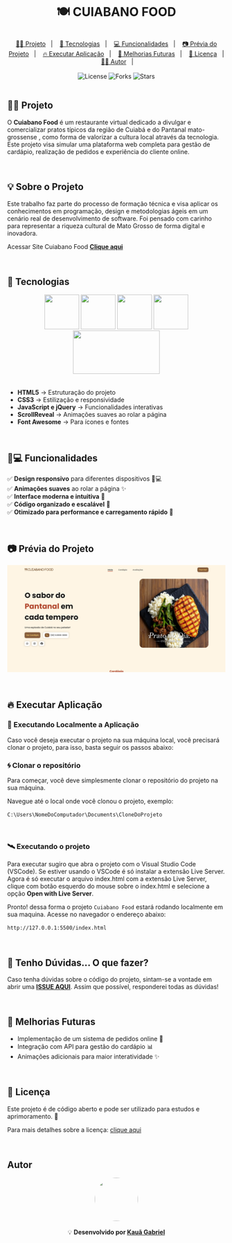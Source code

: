 <h1 align="center"> 🍽️ CUIABANO FOOD </h1>

<br>

<div align="center">
  <a href="#-projeto">👨‍💻 Projeto</a>&nbsp;&nbsp;&nbsp;|&nbsp;&nbsp;&nbsp;
  <a href="#-tecnologias">🚀 Tecnologias</a>&nbsp;&nbsp;&nbsp;|&nbsp;&nbsp;&nbsp;
  <a href="#-funcionalidades">💻 Funcionalidades</a>&nbsp;&nbsp;&nbsp;|&nbsp;&nbsp;&nbsp;
  <a href="#-prévia-do-projeto">📷 Prévia do Projeto</a>&nbsp;&nbsp;&nbsp;|&nbsp;&nbsp;&nbsp;
  <a href="#-executar-aplicação">🔥 Executar Aplicação</a>&nbsp;&nbsp;&nbsp;|&nbsp;&nbsp;&nbsp;
  <a href="#-melhorias-futuras">📌 Melhorias Futuras</a>&nbsp;&nbsp;&nbsp;|&nbsp;&nbsp;&nbsp;
  <a href="#-licença">📄 Licença</a>&nbsp;&nbsp;&nbsp;|&nbsp;&nbsp;&nbsp;
  <a href="#-autor">👨‍💻 Autor</a>&nbsp;&nbsp;&nbsp;|&nbsp;&nbsp;&nbsp;
</div>

<br>

<div align="center">
  <img  src="https://img.shields.io/static/v1?label=license&message=MIT&color=15C3D6&labelColor=000000" alt="License">
  <img src="https://img.shields.io/github/forks/professor-wanderson-timoteo/cuiabano-dish?label=forks&message=MIT&color=15C3D6&labelColor=000000" alt="Forks">
  <img src="https://img.shields.io/github/stars/professor-wanderson-timoteo/cuiabano-dish?label=stars&message=MIT&color=15C3D6&labelColor=000000" alt="Stars">
</div>

<br>

## 👨‍💻 Projeto

O **Cuiabano Food** é um restaurante virtual dedicado a divulgar e comercializar pratos típicos da região de Cuiabá e do Pantanal mato-grossense , como forma de valorizar a cultura local através da tecnologia. Este projeto visa simular uma plataforma web completa para gestão de cardápio, realização de pedidos e experiência do cliente online.

<br>

## 💡 Sobre o Projeto
Este trabalho faz parte do processo de formação técnica e visa aplicar os conhecimentos em programação, design e metodologias ágeis em um cenário real de desenvolvimento de software. Foi pensado com carinho para representar a riqueza cultural de Mato Grosso de forma digital e inovadora.

Acessar Site Cuiabano Food **[Clique aqui](https://kaua-gabriel-franca.github.io/cuiabano-food/)**

<br>

## 🚀 Tecnologias

<div align="center">
  <img src="https://cdn.jsdelivr.net/gh/devicons/devicon@latest/icons/html5/html5-plain-wordmark.svg" width="80px" height="80px"/>
  <img src="https://cdn.jsdelivr.net/gh/devicons/devicon@latest/icons/css3/css3-plain-wordmark.svg" width="80px" height="80px"/>
  <img src="https://cdn.jsdelivr.net/gh/devicons/devicon@latest/icons/javascript/javascript-plain.svg" width="80px" height="80px"/>
  <img src="https://cdn.jsdelivr.net/gh/devicons/devicon@latest/icons/jquery/jquery-plain-wordmark.svg" width="80px" height="80px" />
  <img src=".github/scroll-reavel.jpgg" width="200px" height="100px"/>
</div>  
 
<br>

- **HTML5** → Estruturação do projeto
- **CSS3** → Estilização e responsividade
- **JavaScript e jQuery** → Funcionalidades interativas
- **ScrollReveal** → Animações suaves ao rolar a página
- **Font Awesome** → Para ícones e fontes


<br>

## 🧩💻 Funcionalidades

✅ **Design responsivo** para diferentes dispositivos 📱💻  
✅ **Animações suaves** ao rolar a página ✨  
✅ **Interface moderna e intuitiva** 🎨  
✅ **Código organizado e escalável** 🔧  
✅ **Otimizado para performance e carregamento rápido** 🚀

<br>

## 📷 Prévia do Projeto

![Preview do projeto](.github/cuiabano-food-home.png)

<br>

## 🔥 Executar Aplicação

### 🎇 Executando Localmente a Aplicação

Caso você deseja executar o projeto na sua máquina local, você precisará clonar o projeto, para isso, basta seguir os passos abaixo:

### 🌀 Clonar o repositório

Para começar, você deve simplesmente clonar o repositório do projeto na sua máquina.

Navegue até o local onde você clonou o projeto, exemplo:

```sh
C:\Users\NomeDoComputador\Documents\CloneDoProjeto
```

<br>

### 🛰️ Executando o projeto

Para executar sugiro que abra o projeto com o Visual Studio Code (VSCode).
Se estiver usando o VSCode é só instalar a extensão Live Server.
Agora é só executar o arquivo index.html com a extensão Live Server, clique com botão esquerdo do mouse sobre o index.html e selecione a opção **Open with Live Server**.

Pronto! dessa forma o projeto `Cuiabano Food` estará rodando localmente em sua maquina. Acesse no navegador o endereço abaixo:

```
http://127.0.0.1:5500/index.html
```

<br>

## 🚩 Tenho Dúvidas... O que fazer?

Caso tenha dúvidas sobre o código do projeto, sintam-se a vontade em abrir uma **[ISSUE AQUI](https://github.com/kaua-gabriel-franca/cuiabano-food/issues)**. Assim que possível, responderei todas as dúvidas!

<br>

## 📌 Melhorias Futuras

- Implementação de um sistema de pedidos online 🛒
- Integração com API para gestão do cardápio 📊
- Animações adicionais para maior interatividade ✨

<br>

## 📄 Licença

<p>Este projeto é de código aberto e pode ser utilizado para estudos e aprimoramento. 📜</p>

Para mais detalhes sobre a licença: [clique aqui](.github/LICENSE)

<br>

## Autor

<div align="center"> <img src="https://github.com/kaua-gabriel-franca.png" width="100px" height="100px" style="border-radius: 50%"/>

<br>

💡 **Desenvolvido por [Kauã Gabriel](https://github.com/kaua-gabriel-franca)** </div>
